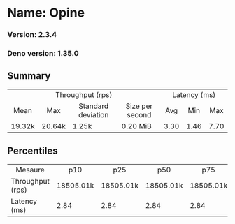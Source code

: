 # Name: Opine 
  
  ### Version: 2.3.4
  ### Deno version: 1.35.0

## Summary
<table>
<tr>
    <td align="center" colspan="4">Throughput (rps)</td>
    <td align="center" colspan="3">Latency (ms)</td>
</tr>
<tr>
    <td align="center">Mean</td>
    <td align="center">Max</td>
    <td align="center">Standard deviation</td>
    <td align="center">Size per second</td>
    <td align="center">Avg</td>
    <td align="center">Min</td>
    <td align="center">Max</td>
</tr>
<tr>
    <td>19.32k</td>
    <td>20.64k</td>
    <td>1.25k</td>
    <td>0.20 MiB</td>
    <td>3.30</td>
    <td>1.46</td>
    <td>7.70</td>
</tr>
</table>

## Percentiles

<table>
<tr>
  <td align="center">Mesaure</td>
  <td align="center">p10</td>
  <td align="center">p25</td>
  <td align="center">p50</td>
  <td align="center">p75</td>
  <td align="center">p90</td>
  <td align="center">p95</td>
  <td align="center">p99</td>
</tr>
<tr>
  <td>Throughput (rps)</td>
  <td>18505.01k</td>
  <td>18505.01k</td>
  <td>18505.01k</td>
  <td>18505.01k</td>
  <td>20392.73k</td>
  <td>20433.34k</td>
  <td>20635.82k</td>
</tr>
<tr>
  <td>Latency (ms)</td>
  <td>2.84</td>
  <td>2.84</td>
  <td>2.84</td>
  <td>2.84</td>
  <td>4.17</td>
  <td>4.55</td>
  <td>5.06</td>
</tr>
</table>
